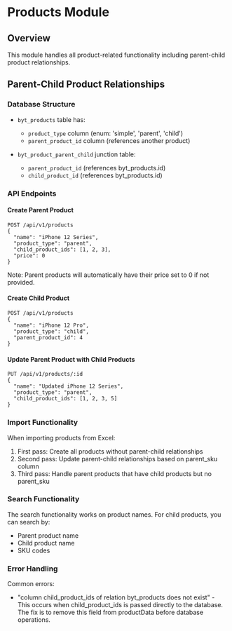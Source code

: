 # Products Module

## Overview
This module handles all product-related functionality including parent-child product relationships.

## Parent-Child Product Relationships

### Database Structure
- `byt_products` table has:
  - `product_type` column (enum: 'simple', 'parent', 'child')
  - `parent_product_id` column (references another product)

- `byt_product_parent_child` junction table:
  - `parent_product_id` (references byt_products.id)
  - `child_product_id` (references byt_products.id)

### API Endpoints

#### Create Parent Product
```
POST /api/v1/products
{
  "name": "iPhone 12 Series",
  "product_type": "parent",
  "child_product_ids": [1, 2, 3],
  "price": 0
}
```

Note: Parent products will automatically have their price set to 0 if not provided.

#### Create Child Product
```
POST /api/v1/products
{
  "name": "iPhone 12 Pro",
  "product_type": "child",
  "parent_product_id": 4
}
```

#### Update Parent Product with Child Products
```
PUT /api/v1/products/:id
{
  "name": "Updated iPhone 12 Series",
  "product_type": "parent",
  "child_product_ids": [1, 2, 3, 5]
}
```

### Import Functionality
When importing products from Excel:
1. First pass: Create all products without parent-child relationships
2. Second pass: Update parent-child relationships based on parent_sku column
3. Third pass: Handle parent products that have child products but no parent_sku

### Search Functionality
The search functionality works on product names. For child products, you can search by:
- Parent product name
- Child product name
- SKU codes

### Error Handling
Common errors:
- "column child_product_ids of relation byt_products does not exist" - This occurs when child_product_ids is passed directly to the database. The fix is to remove this field from productData before database operations.